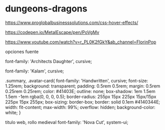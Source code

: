 # dungeons-dragons


https://www.proglobalbusinesssolutions.com/css-hover-effects/

https://codepen.io/MetalEscape/pen/PoVgMv

https://www.youtube.com/watch?v=r_PL0K2fGkY&ab_channel=FlorinPop

opciones fuente

font-family: 'Architects Daughter', cursive;

  font-family: 'Kalam', cursive;




.summary, .avatar-card{
    font-family: 'Handwritten', cursive;
    font-size: 1.25rem;
    background: transparent;
    padding: 0.5rem 0.5rem;
    margin: 0.5rem 0.25rem 0.25rem;
    color: #41403E;
    outline: none;
    box-shadow: 1em 1.5em 1.5em -1em rgba(0, 0, 0, 0.5);
    border-radius: 255px 15px 225px 15px/15px 225px 15px 255px;
    box-sizing: border-box;
    border: solid 0.1em #4140344E;
    width: fit-content;
    max-width: 99%;
    overflow: hidden;
    background-color: white;
}


titulo web, rollo medieval
 font-family: 'Nova Cut', system-ui;
 